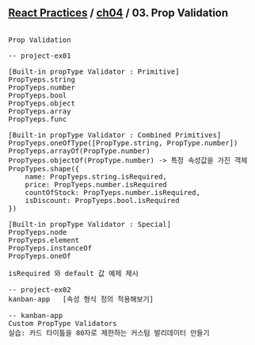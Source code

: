 ## [React Practices](https://github.com/kickscar-javascript/react-practices) / [ch04](https://github.com/kickscar-javascript/react-practices/tree/master/ch04) / 03. Prop Validation

<pre>

Prop Validation

-- project-ex01

[Built-in propType Validator : Primitive]
PropTyeps.string
PropTyeps.number
PropTyeps.bool
PropTyeps.object
PropTyeps.array
PropTyeps.func

[Built-in propType Validator : Combined Primitives]
PropTyeps.oneOfType([PropType.string, PropType.number])
PropTyeps.arrayOf(PropType.number)
PropTyeps.objectOf(PropType.number) -> 특정 속성값을 가진 객체
PropTypes.shape({
    name: PropTyeps.string.isRequired,
    price: PropTyeps.number.isRequired
    countOfStock: PropTyeps.number.isRequired,
    isDiscount: PropTyeps.bool.isRequired
})

[Built-in propType Validator : Special]
PropTyeps.node
PropTyeps.element
PropTyeps.instanceOf
PropTyeps.oneOf

isRequired 와 default 값 예제 제시

-- project-ex02
kanban-app   [속성 형식 정의 적용해보기]

-- kanban-app
Custom PropType Validators
실습: 카드 타이틀을 80자로 제한하는 커스텀 발리데이터 만들기

</pre>